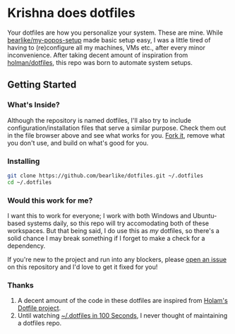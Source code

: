 # Krishna does dotfiles
Your dotfiles are how you personalize your system. These are mine. While [bearlike/my-popos-setup](https://github.com/bearlike/my-popos-setup) made basic setup easy, I was a little tired of having to (re)configure all my machines, VMs etc., after every minor inconvenience. After taking decent amount of inspiration from [holman/dotfiles](https://github.com/holman/dotfiles), this repo was born to automate system setups.

## Getting Started

### What's Inside?
Although the repository is named dotfiles, I'll also try to include configuration/installation files that serve a similar purpose. Check them out in the file browser above and see what works for you. [Fork it](https://github.com/bearlike/dotfiles/fork), remove what you don't use, and build on what's good for you.

### Installing
```sh
git clone https://github.com/bearlike/dotfiles.git ~/.dotfiles
cd ~/.dotfiles
```

### Would this work for me?

I want this to work for everyone; I work with both Windows and Ubuntu-based systems daily, so this repo will try accomodating both of these workspaces. But that being said, I do use this as _my_ dotfiles, so there's a solid chance I may break something if I forget to make a check for a dependency.

If you're new to the project and run into any blockers, please [open an issue](https://github.com/bearlike/dotfiles/issues) on this repository and I'd love to get it fixed for you!

### Thanks
1. A decent amount of the code in these dotfiles are inspired from [Holam's Dotfile project](https://github.com/holman/dotfiles).
2. Until watching [~/.dotfiles in 100 Seconds](https://www.youtube.com/watch?v=r_MpUP6aKiQ), I never thought of maintaining a dotfiles repo.

